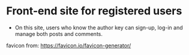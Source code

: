 # Front-end site for registered users

- On this site, users who know the author key can sign-up, log-in and manage both posts and comments.

favicon from: https://favicon.io/favicon-generator/
